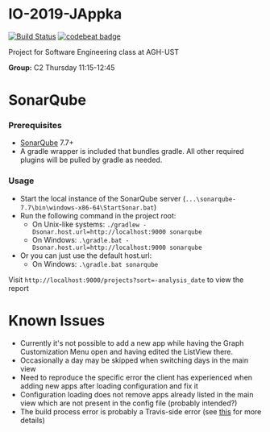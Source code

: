 # IO-2019-JAppka

[![Build Status](https://travis-ci.com/pwegrzyn/IO-2019-JAppka.svg?branch=master)](https://travis-ci.com/pwegrzyn/IO-2019-JAppka)
[![codebeat badge](https://codebeat.co/badges/bfcae917-5d7b-4abf-842a-f1c7198a8c88)](https://codebeat.co/projects/github-com-pwegrzyn-io-2019-jappka-master)

Project for Software Engineering class at AGH-UST

**Group:** C2 Thursday 11:15-12:45

SonarQube
=============
### Prerequisites
* [SonarQube](http://www.sonarqube.org/downloads/) 7.7+
* A gradle wrapper is included that bundles gradle. All other required plugins will be pulled by gradle as needed.

### Usage
* Start the local instance of the SonarQube server (`...\sonarqube-7.7\bin\windows-x86-64\StartSonar.bat`)
* Run the following command in the project root:
  * On Unix-like systems:
    `./gradlew -Dsonar.host.url=http://localhost:9000 sonarqube`
  * On Windows:
    `.\gradle.bat -Dsonar.host.url=http://localhost:9000 sonarqube`
* Or you can just use the default host.url:
    * On Windows:
        `.\gradle.bat sonarqube`
        
Visit `http://localhost:9000/projects?sort=-analysis_date` to view the report

Known Issues
=============
* Currently it's not possible to add a new app while having the Graph Customization Menu open and having
edited the ListView there.
* Occasionally a day may be skipped when switching days in the main view
* Need to reproduce the specific error the client has experienced when adding new apps after loading configuration and fix it
* Configuration loading does not remove apps already listed in the main view which are not present in the config file (probably intended?)
* The build process error is probably a Travis-side error (see [this](https://travis-ci.community/t/install-of-oraclejdk11-is-failing/1856/2) for more details)